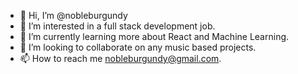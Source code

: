- 👋 Hi, I’m @nobleburgundy
- 👀 I’m interested in a full stack development job.
- 🌱 I’m currently learning more about React and Machine Learning.
- 💞️ I’m looking to collaborate on any music based projects.
- 📫 How to reach me nobleburgundy@gmail.com.

<!---
nobleburgundy/nobleburgundy is a ✨ special ✨ repository because its `README.md` (this file) appears on your GitHub profile.
You can click the Preview link to take a look at your changes.
--->
